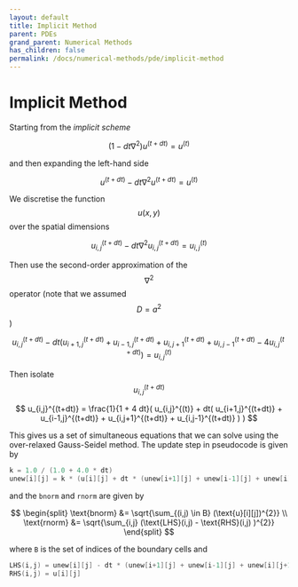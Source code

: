 ```yaml
---
layout: default
title: Implicit Method
parent: PDEs
grand_parent: Numerical Methods
has_children: false
permalink: /docs/numerical-methods/pde/implicit-method
---
```


# Implicit Method

Starting from the _implicit scheme_

$$
(1 - dt \nabla^{2})u^{(t+dt)} = u^{(t)} 
$$

and then expanding the left-hand side

$$
u^{(t+dt)} - dt \nabla^{2} u^{(t+dt)} = u^{(t)}
$$

We discretise the function $$u(x,y)$$ over the spatial dimensions

$$
u_{i,j}^{(t+dt)} - dt \nabla^{2} u_{i,j}^{(t+dt)} = u_{i,j}^{(t)}
$$

Then use the second-order approximation of the $$\nabla^{2}$$ operator (note that we assumed $$D = a^{2}$$)

$$
u_{i,j}^{(t+dt)} - dt(u_{i+1,j}^{(t+dt)} + u_{i-1,j}^{(t+dt)} + u_{i,j+1}^{(t+dt)} + u_{i,j-1}^{(t+dt)} - 4u_{i,j}^{(t+dt)}) = u_{i,j}^{(t)}
$$

Then isolate $$u_{i,j}^{(t+dt)}$$

$$
u_{i,j}^{(t+dt)} = \frac{1}{1 + 4 dt}( u_{i,j}^{(t)} + dt( u_{i+1,j}^{(t+dt)} + u_{i-1,j}^{(t+dt)} + u_{i,j+1}^{(t+dt)} + u_{i,j-1}^{(t+dt)} ) )
$$

This gives us a set of simultaneous equations that we can solve using the over-relaxed Gauss-Seidel method. The update step in pseudocode is given by

```c
k = 1.0 / (1.0 + 4.0 * dt)
unew[i][j] = k * (u[i][j] + dt * (unew[i+1][j] + unew[i-1][j] + unew[i][j+1] + unew[i][j-1]))
```

and the `bnorm` and `rnorm` are given by

$$
\begin{split}
\text{bnorm} &= \sqrt{\sum_{(i,j) \in B} (\text{u}[i][j])^{2}} \\
\text{rnorm} &= \sqrt{\sum_{i,j} (\text{LHS}(i,j) - \text{RHS}(i,j) )^{2}}
\end{split}
$$

where `B` is the set of indices of the boundary cells and

```c
LHS(i,j) = unew[i][j] - dt * (unew[i+1][j] + unew[i-1][j] + unew[i][j+1] + unew[i][j-1])
RHS(i,j) = u[i][j]
```

